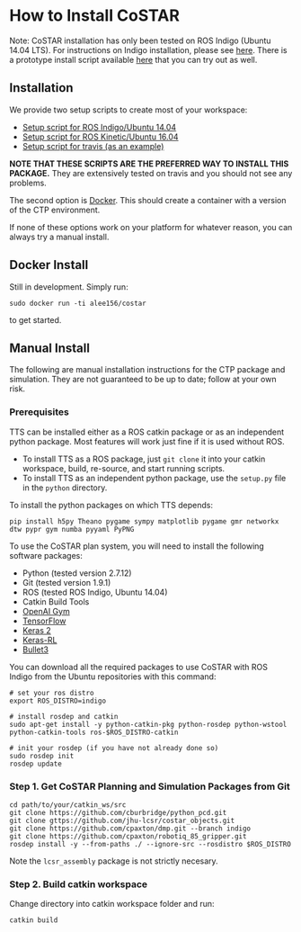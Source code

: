 # How to Install CoSTAR

Note: CoSTAR installation has only been tested on ROS Indigo (Ubuntu 14.04 LTS). For instructions on Indigo installation, please see [here](http://wiki.ros.org/indigo/Installation/Ubuntu). There is a prototype install script available [here](install_indigo.sh) that you can try out as well.


## Installation

We provide two setup scripts to create most of your workspace:
  - [Setup script for ROS Indigo/Ubuntu 14.04](../setup/setup_indigo.sh)
  - [Setup script for ROS Kinetic/Ubuntu 16.04](../setup/setup_kinetic.sh)
  - [Setup script for travis (as an example)](../setup/travis_setup.sh)

**NOTE THAT THESE SCRIPTS ARE THE PREFERRED WAY TO INSTALL THIS PACKAGE.** They are extensively tested on travis and you should not see any problems.

The second option is [Docker](https://hub.docker.com/r/alee156/costar/). This should create a container with a version of the CTP environment.

If none of these options work on your platform for whatever reason, you can always try a manual install.

## Docker Install

Still in development. Simply run:
```
sudo docker run -ti alee156/costar 
```
to get started.

## Manual Install

The following are manual installation instructions for the CTP package and simulation. They are not guaranteed to be up to date; follow at your own risk.

### Prerequisites

TTS can be installed either as a ROS catkin package or as an independent python package. Most features will work just fine if it is used without ROS.

  - To install TTS as a ROS package, just `git clone` it into your catkin workspace, build, re-source, and start running scripts.
  - To install TTS as an independent python package, use the `setup.py` file in the `python` directory.

To install the python packages on which TTS depends:
```
pip install h5py Theano pygame sympy matplotlib pygame gmr networkx dtw pypr gym numba pyyaml PyPNG
```

To use the CoSTAR plan system, you will need to install the following software packages:

  - Python (tested version 2.7.12)
  - Git (tested version 1.9.1)
  - ROS (tested ROS Indigo, Ubuntu 14.04)
  - Catkin Build Tools
  - [OpenAI Gym](https://github.com/openai/gym)
  - [TensorFlow](https://www.tensorflow.org/)
  - [Keras 2](https://github.com/fchollet/keras)
  - [Keras-RL](https://github.com/matthiasplappert/keras-rl/)
  - [Bullet3](https://github.com/bulletphysics/bullet3.git)


You can download all the required packages to use CoSTAR with ROS Indigo from the Ubuntu repositories with this command:

```
# set your ros distro 
export ROS_DISTRO=indigo

# install rosdep and catkin
sudo apt-get install -y python-catkin-pkg python-rosdep python-wstool python-catkin-tools ros-$ROS_DISTRO-catkin

# init your rosdep (if you have not already done so)
sudo rosdep init
rosdep update
```

### Step 1. Get CoSTAR Planning and Simulation Packages from Git

```
cd path/to/your/catkin_ws/src
git clone https://github.com/cburbridge/python_pcd.git
git clone gttps://github.com/jhu-lcsr/costar_objects.git
git clone https://github.com/cpaxton/dmp.git --branch indigo
git clone https://github.com/cpaxton/robotiq_85_gripper.git
rosdep install -y --from-paths ./ --ignore-src --rosdistro $ROS_DISTRO
```

Note the `lcsr_assembly` package is not strictly necesary.

### Step 2. Build catkin workspace

Change directory into catkin workspace folder and run:

```
catkin build
```

